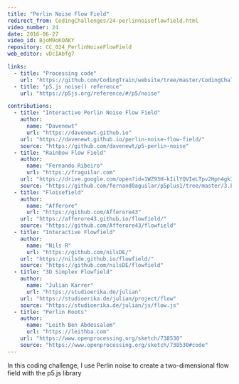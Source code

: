 ```yaml
---
title: "Perlin Noise Flow Field"
redirect_from: CodingChallenges/24-perlinnoiseflowfield.html
video_number: 24
date: 2016-06-27
video_id: BjoM9oKOAKY
repository: CC_024_PerlinNoiseFlowField
web_editor: vDcIAbfg7

links:
  - title: "Processing code"
    url: "https://github.com/CodingTrain/website/tree/master/CodingChallenges/CC_024_PerlinNoiseFlowField_Processing"
  - title: "p5.js noise() reference"
    url: "https://p5js.org/reference/#/p5/noise"

contributions:
  - title: "Interactive Perlin Noise Flow Field"
    author:
      name: "Davenewt"
      url: "https://davenewt.github.io"
    url: "https://davenewt.github.io/perlin-noise-flow-field/"
    source: "https://github.com/davenewt/p5-perlin-noise"
  - title: "Rainbow Flow Field"
    author:
      name: "Fernando Ribeiro"
      url: "https://fraguilar.com"
    url: "https://drive.google.com/open?id=1WZ93H-kIilYQVIeLTpv2Hpn4gk36xaTS"
    source: "https://github.com/fernand0aguilar/p5plus1/tree/master/3.Projects/06.RainbowFlowField"
  - title: "Floisefield"
    author:
      name: "Afferore"
      url: "https://github.com/Afferore43"
    url: "https://afferore43.github.io/flowfield/"
    source: "https://github.com/Afferore43/flowfield"
  - title: "Interactive Flowfield"
    author:
      name: "Nils R"
      url: "https://github.com/nilsDE/"
    url: "https://nilsde.github.io/flowfield/"
    source: "https://github.com/nilsDE/flowfield"
  - title: "3D Simplex Flowfield"
    author:
      name: "Julian Karrer"
      url: "https://studioerika.de/julian"
    url: "https://studioerika.de/julian/project/flow"
    source: "https://studioerika.de/julian/js/flow.js"
  - title: "Perlin Roots"
    author:
      name: "Leith Ben Abdessalem"
      url: "https://leithba.com"
    url: "https://www.openprocessing.org/sketch/738530"
    source: "https://www.openprocessing.org/sketch/738530#code"
---
```


In this coding challenge, I use Perlin noise to create a two-dimensional flow field with the p5.js library
